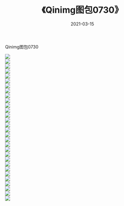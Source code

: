 ﻿---
layout: post
title:  《Qinimg图包0730》
date:   2021-03-15
img: http://imgx.orgx.ga/Qinimg图包/Qinimg图包0730/000.jpg
categories: [美女, 清纯, 唯美]
---

Qinimg图包0730

 ![](http://imgx.orgx.ga/Qinimg图包/Qinimg图包0730/001.jpg) <br>![](http://imgx.orgx.ga/Qinimg图包/Qinimg图包0730/002.jpg) <br>![](http://imgx.orgx.ga/Qinimg图包/Qinimg图包0730/003.jpg) <br>![](http://imgx.orgx.ga/Qinimg图包/Qinimg图包0730/004.jpg) <br>![](http://imgx.orgx.ga/Qinimg图包/Qinimg图包0730/005.jpg) <br>![](http://imgx.orgx.ga/Qinimg图包/Qinimg图包0730/006.jpg) <br>![](http://imgx.orgx.ga/Qinimg图包/Qinimg图包0730/007.jpg) <br>![](http://imgx.orgx.ga/Qinimg图包/Qinimg图包0730/008.jpg) <br>![](http://imgx.orgx.ga/Qinimg图包/Qinimg图包0730/009.jpg) <br>![](http://imgx.orgx.ga/Qinimg图包/Qinimg图包0730/010.jpg) <br>![](http://imgx.orgx.ga/Qinimg图包/Qinimg图包0730/011.jpg) <br>![](http://imgx.orgx.ga/Qinimg图包/Qinimg图包0730/012.jpg) <br>![](http://imgx.orgx.ga/Qinimg图包/Qinimg图包0730/013.jpg) <br>![](http://imgx.orgx.ga/Qinimg图包/Qinimg图包0730/014.jpg) <br>![](http://imgx.orgx.ga/Qinimg图包/Qinimg图包0730/015.jpg) <br>![](http://imgx.orgx.ga/Qinimg图包/Qinimg图包0730/016.jpg) <br>![](http://imgx.orgx.ga/Qinimg图包/Qinimg图包0730/017.jpg) <br>![](http://imgx.orgx.ga/Qinimg图包/Qinimg图包0730/018.jpg) <br>![](http://imgx.orgx.ga/Qinimg图包/Qinimg图包0730/019.jpg) <br>![](http://imgx.orgx.ga/Qinimg图包/Qinimg图包0730/020.jpg) <br>![](http://imgx.orgx.ga/Qinimg图包/Qinimg图包0730/021.jpg) <br>![](http://imgx.orgx.ga/Qinimg图包/Qinimg图包0730/022.jpg) <br>![](http://imgx.orgx.ga/Qinimg图包/Qinimg图包0730/023.jpg) <br>![](http://imgx.orgx.ga/Qinimg图包/Qinimg图包0730/024.jpg) <br>![](http://imgx.orgx.ga/Qinimg图包/Qinimg图包0730/025.jpg) <br>![](http://imgx.orgx.ga/Qinimg图包/Qinimg图包0730/026.jpg) <br>![](http://imgx.orgx.ga/Qinimg图包/Qinimg图包0730/027.jpg) <br>![](http://imgx.orgx.ga/Qinimg图包/Qinimg图包0730/028.jpg) <br>![](http://imgx.orgx.ga/Qinimg图包/Qinimg图包0730/029.jpg) <br>![](http://imgx.orgx.ga/Qinimg图包/Qinimg图包0730/030.jpg) <br>